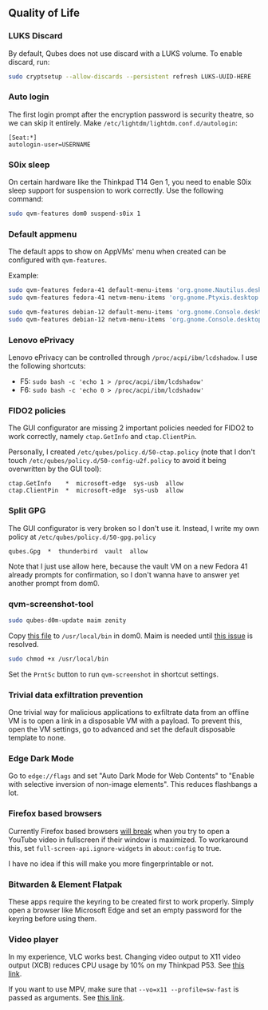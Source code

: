## Quality of Life

### LUKS Discard

By default, Qubes does not use discard with a LUKS volume. To enable discard, run:

```bash
sudo cryptsetup --allow-discards --persistent refresh LUKS-UUID-HERE
```

### Auto login

The first login prompt after the encryption password is security theatre, so we can skip it entirely. Make `/etc/lightdm/lightdm.conf.d/autologin`:

```
[Seat:*]
autologin-user=USERNAME
```

### S0ix sleep

On certain hardware like the Thinkpad T14 Gen 1, you need to enable S0ix sleep support for suspension to work correctly. Use the following command:

```bash
sudo qvm-features dom0 suspend-s0ix 1
```

### Default appmenu

The default apps to show on AppVMs' menu when created can be configured with `qvm-features`.

Example:

```bash
sudo qvm-features fedora-41 default-menu-items 'org.gnome.Nautilus.desktop org.gnome.Ptyxis.desktop'
sudo qvm-features fedora-41 netvm-menu-items 'org.gnome.Ptyxis.desktop'

sudo qvm-features debian-12 default-menu-items 'org.gnome.Console.desktop org.gnome.Nautilus.desktop'
sudo qvm-features debian-12 netvm-menu-items 'org.gnome.Console.desktop'
```

### Lenovo ePrivacy

Lenovo ePrivacy can be controlled through `/proc/acpi/ibm/lcdshadow`. I use the following shortcuts:

- F5: `sudo bash -c 'echo 1 > /proc/acpi/ibm/lcdshadow'`
- F6: `sudo bash -c 'echo 0 > /proc/acpi/ibm/lcdshadow'`

### FIDO2 policies
The GUI configurator are missing 2 important policies needed for FIDO2 to work correctly, namely `ctap.GetInfo` and `ctap.ClientPin`.

Personally, I created `/etc/qubes/policy.d/50-ctap.policy` (note that I don't touch `/etc/qubes/policy.d/50-config-u2f.policy` to avoid it being overwritten by the GUI tool):

```
ctap.GetInfo    *  microsoft-edge  sys-usb  allow
ctap.ClientPin  *  microsoft-edge  sys-usb  allow
```

### Split GPG
The GUI configurator is very broken so I don't use it. Instead, I write my own policy at `/etc/qubes/policy.d/50-gpg.policy`
```
qubes.Gpg  *  thunderbird  vault  allow
```

Note that I just use allow here, because the vault VM on a new Fedora 41 already prompts for confirmation, so I don't wanna have to answer yet another prompt from dom0.

### qvm-screenshot-tool

```bash
sudo qubes-d0m-update maim zenity
```

Copy [this file](https://github.com/ben-grande/qubes-qvm-screenshot-tool/blob/master/qvm-screenshot) to `/usr/local/bin` in dom0. Maim is needed until [this issue](https://github.com/ben-grande/qubes-qvm-screenshot-tool/issues/1) is resolved.

```bash
sudo chmod +x /usr/local/bin
```

Set the `PrntSc` button to run `qvm-screenshot` in shortcut settings.

### Trivial data exfiltration prevention

One trivial way for malicious applications to exfiltrate data from an offline VM is to open a link in a disposable VM with a payload. To prevent this, open the VM settings, go to advanced and set the default disposable template to none.

### Edge Dark Mode

Go to `edge://flags` and set "Auto Dark Mode for Web Contents" to "Enable with selective inversion of non-image elements". This reduces flashbangs a lot.

### Firefox based browsers

Currently Firefox based browsers [will break](https://github.com/QubesOS/qubes-issues/issues/8612#issuecomment-1764832181) when you try to open a YouTube video in fullscreen if their window is maximized. To workaround this, set `full-screen-api.ignore-widgets` in `about:config` to true. 

I have no idea if this will make you more fingerprintable or not.

### Bitwarden & Element Flatpak

These apps require the keyring to be created first to work properly. Simply open a browser like Microsoft Edge and set an empty password for the keyring before using them.

### Video player

In my experience, VLC works best. Changing video output to X11 video output (XCB) reduces CPU usage by 10% on my Thinkpad P53. See [this link](https://forum.qubes-os.org/t/vlc-video-playback-cpu-usage-improvement/23363).

If you want to use MPV, make sure that `--vo=x11 --profile=sw-fast` is passed as arguments. See [this link](https://forum.qubes-os.org/t/improving-video-playback-speed/21906).